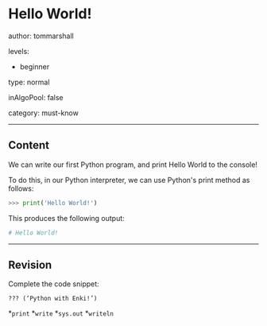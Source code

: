 # Hello World!
author: tommarshall

levels:

  - beginner

type: normal

inAlgoPool: false

category: must-know

---
## Content

We can write our first Python program, and print Hello World to the console!

To do this, in our Python interpreter, we can use Python's print method as follows:

```python
>>> print('Hello World!')
```

This produces the following output:

```python
# Hello World!
```

---
## Revision

Complete the code snippet:

```
??? (‘Python with Enki!’)
```
*`print` 
*`write` 
*`sys.out` 
*`writeln`